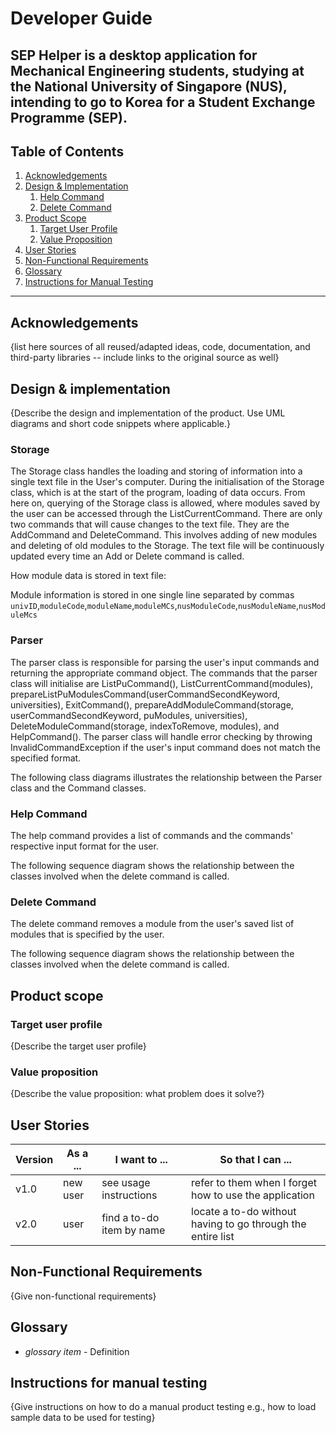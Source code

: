 # Developer Guide

SEP Helper is a desktop application for Mechanical Engineering students, studying at the 
National University of Singapore (NUS), intending to go to Korea for a Student Exchange Programme (SEP).
---
## Table of Contents
1. [Acknowledgements](#acknowledgements)
2. [Design & Implementation](#design--implementation)
   1. [Help Command](#help-command)
   2. [Delete Command](#delete-command)
3. [Product Scope](#product-scope)
   1. [Target User Profile](#target-user-profile)
   2. [Value Proposition](#value-proposition)
4. [User Stories](#user-stories)
5. [Non-Functional Requirements](#non-functional-requirements)
6. [Glossary](#glossary)
7. [Instructions for Manual Testing](#instructions-for-manual-testing)
---
## Acknowledgements

{list here sources of all reused/adapted ideas, code, documentation, and third-party libraries -- include links to the original source as well}

## Design & implementation

{Describe the design and implementation of the product. Use UML diagrams and short code snippets where applicable.}

### Storage

The Storage class handles the loading and storing of information into a single text file in the User's computer.
During the initialisation of the Storage class, which is at the start of the program, loading of data occurs.
From here on, querying of the Storage class is allowed, where modules saved by the user can be accessed through
the ListCurrentCommand. There are only two commands that  will cause changes to the text file. They are the AddCommand 
and DeleteCommand. This involves adding of new modules and deleting of old modules to the Storage. The text file will 
be continuously updated every time an Add or Delete command is called.

How module data is stored in text file:

Module information is stored in one single line separated by commas
`univID`,`moduleCode`,`moduleName`,`moduleMCs`,`nusModuleCode`,`nusModuleName`,`nusModuleMcs`

### Parser

The parser class is responsible for parsing the user's input commands and returning the appropriate command object. 
The commands that the parser class will initialise are ListPuCommand(), ListCurrentCommand(modules), 
prepareListPuModulesCommand(userCommandSecondKeyword, universities), ExitCommand(),
prepareAddModuleCommand(storage, userCommandSecondKeyword, puModules, universities),
DeleteModuleCommand(storage, indexToRemove, modules), and HelpCommand(). The parser class will handle error checking by
throwing InvalidCommandException if the user's input command does not match the specified format.

The following class diagrams illustrates the relationship between the Parser class and the Command classes.


### Help Command
The help command provides a list of commands and the commands' respective input format for the user.  

The following sequence diagram shows the relationship between the classes involved when the delete command is called.

### Delete Command
The delete command removes a module from the user's saved list of modules that is specified by the user.  

The following sequence diagram shows the relationship between the classes involved when the delete command is called.

## Product scope
### Target user profile

{Describe the target user profile}

### Value proposition

{Describe the value proposition: what problem does it solve?}

## User Stories

|Version| As a ... | I want to ... | So that I can ...|
|--------|----------|---------------|------------------|
|v1.0|new user|see usage instructions|refer to them when I forget how to use the application|
|v2.0|user|find a to-do item by name|locate a to-do without having to go through the entire list|

## Non-Functional Requirements

{Give non-functional requirements}

## Glossary

* *glossary item* - Definition

## Instructions for manual testing

{Give instructions on how to do a manual product testing e.g., how to load sample data to be used for testing}
